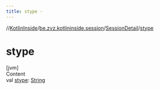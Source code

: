 ```yaml
---
title: stype -
---
```

//[KotlinInside](../../index.md)/[be.zvz.kotlininside.session](../index.md)/[SessionDetail](index.md)/[stype](stype.md)



# stype  
[jvm]  
Content  
val [stype](stype.md): [String](https://kotlinlang.org/api/latest/jvm/stdlib/kotlin/-string/index.html)  



